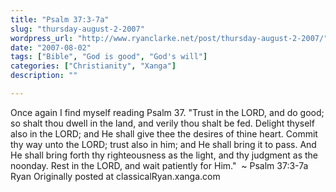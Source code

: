 ```yaml
---
title: "Psalm 37:3-7a"
slug: "thursday-august-2-2007"
wordpress_url: "http://www.ryanclarke.net/post/thursday-august-2-2007/"
date: "2007-08-02"
tags: ["Bible", "God is good", "God's will"]
categories: ["Christianity", "Xanga"]
description: ""

---
```


Once again I find myself reading Psalm 37.
"Trust in the LORD, and do good; so shalt thou dwell in the land, and verily thou shalt be fed. Delight thyself also in the LORD; and He shall give thee the desires of thine heart. Commit thy way unto the LORD; trust also in him; and He shall bring it to pass. And He shall bring forth thy righteousness as the light, and thy judgment as the noonday. Rest in the LORD, and wait patiently for Him."  \~ Psalm 37:3-7a
Ryan
Originally posted at classicalRyan.xanga.com
